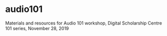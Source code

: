 # audio101
Materials and resources for Audio 101 workshop, Digital Scholarship Centre 101 series, November 28, 2019
